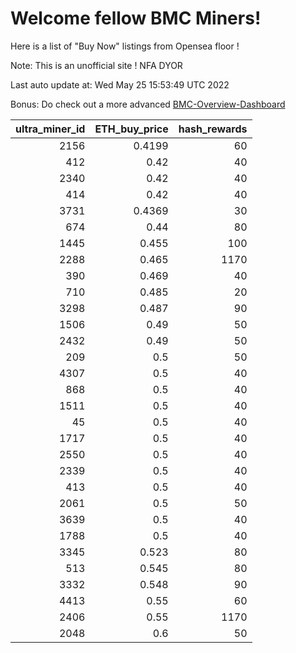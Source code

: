 # Welcome fellow BMC Miners!
Here is a list of "Buy Now" listings from Opensea floor !

Note: This is an unofficial site ! NFA DYOR

Last auto update at: Wed May 25 15:53:49 UTC 2022

Bonus: Do check out a more advanced [BMC-Overview-Dashboard](https://dune.com/defifunk/BMC-Overview-Dashboard)


|   ultra_miner_id |   ETH_buy_price |   hash_rewards |
|-----------------:|----------------:|---------------:|
|             2156 |          0.4199 |             60 |
|              412 |          0.42   |             40 |
|             2340 |          0.42   |             40 |
|              414 |          0.42   |             40 |
|             3731 |          0.4369 |             30 |
|              674 |          0.44   |             80 |
|             1445 |          0.455  |            100 |
|             2288 |          0.465  |           1170 |
|              390 |          0.469  |             40 |
|              710 |          0.485  |             20 |
|             3298 |          0.487  |             90 |
|             1506 |          0.49   |             50 |
|             2432 |          0.49   |             50 |
|              209 |          0.5    |             50 |
|             4307 |          0.5    |             40 |
|              868 |          0.5    |             40 |
|             1511 |          0.5    |             40 |
|               45 |          0.5    |             40 |
|             1717 |          0.5    |             40 |
|             2550 |          0.5    |             40 |
|             2339 |          0.5    |             40 |
|              413 |          0.5    |             40 |
|             2061 |          0.5    |             50 |
|             3639 |          0.5    |             40 |
|             1788 |          0.5    |             40 |
|             3345 |          0.523  |             80 |
|              513 |          0.545  |             80 |
|             3332 |          0.548  |             90 |
|             4413 |          0.55   |             60 |
|             2406 |          0.55   |           1170 |
|             2048 |          0.6    |             50 |